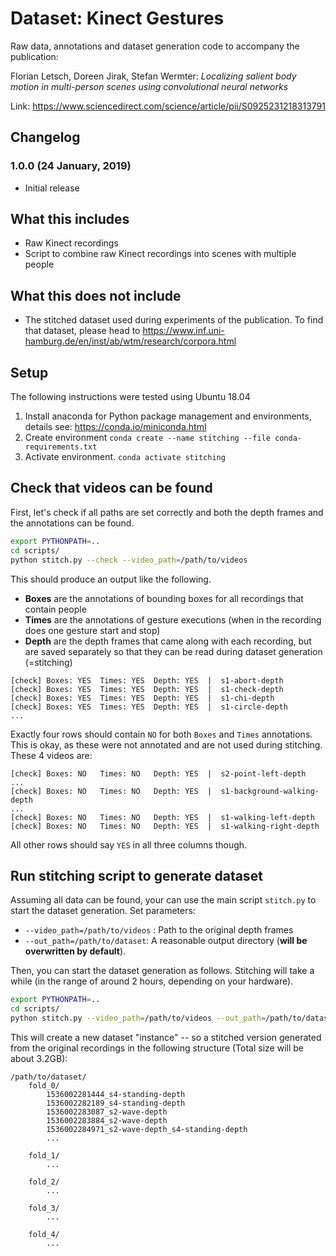 Dataset: Kinect Gestures
===

Raw data, annotations and dataset generation code to accompany the publication:
 
Florian Letsch, Doreen Jirak, Stefan Wermter:
_Localizing salient body motion in multi-person scenes using convolutional neural networks_
 
Link: https://www.sciencedirect.com/science/article/pii/S0925231218313791

## Changelog

### 1.0.0 (24 January, 2019)

- Initial release

## What this includes

- Raw Kinect recordings 
- Script to combine raw Kinect recordings into scenes with multiple people

## What this does not include

- The stitched dataset used during experiments of the publication. To find that dataset, please head to https://www.inf.uni-hamburg.de/en/inst/ab/wtm/research/corpora.html

## Setup

The following instructions were tested using Ubuntu 18.04

1. Install anaconda for Python package management and environments, details see: https://conda.io/miniconda.html
2. Create environment `conda create --name stitching --file conda-requirements.txt`
3. Activate environment. `conda activate stitching`


## Check that videos can be found

First, let's check if all paths are set correctly and both the depth frames 
and the annotations can be found.

```sh
export PYTHONPATH=.. 
cd scripts/
python stitch.py --check --video_path=/path/to/videos
```

This should produce an output like the following.

- **Boxes** are the annotations of bounding boxes for all recordings that contain people
- **Times** are the annotations of gesture executions (when in the recording does one gesture start and stop)
- **Depth** are the depth frames that came along with each recording, but are saved separately so that they can be read during dataset generation (=stitching)


```
[check] Boxes: YES  Times: YES  Depth: YES  |  s1-abort-depth
[check] Boxes: YES  Times: YES  Depth: YES  |  s1-check-depth
[check] Boxes: YES  Times: YES  Depth: YES  |  s1-chi-depth
[check] Boxes: YES  Times: YES  Depth: YES  |  s1-circle-depth
...
```

Exactly four rows should contain `NO` for both `Boxes` and `Times` annotations. 
This is okay, as these were not
annotated and are not used during stitching. These 4 videos are:
 
```
[check] Boxes: NO   Times: NO   Depth: YES  |  s2-point-left-depth
...
[check] Boxes: NO   Times: NO   Depth: YES  |  s1-background-walking-depth
...
[check] Boxes: NO   Times: NO   Depth: YES  |  s1-walking-left-depth
[check] Boxes: NO   Times: NO   Depth: YES  |  s1-walking-right-depth
``` 
 
All other rows should say `YES` in all three columns though.
 
## Run stitching script to generate dataset

Assuming all data can be found, your can use the main script `stitch.py` to
start the dataset generation. Set parameters:
 
- `--video_path=/path/to/videos` : Path to the original depth frames
- `--out_path=/path/to/dataset`: A reasonable output directory (**will be overwritten by default**).
 
Then, you can start the dataset generation as follows. Stitching will take a while (in the range of around 2 hours, 
depending on your hardware).

```sh
export PYTHONPATH=.. 
cd scripts/
python stitch.py --video_path=/path/to/videos --out_path=/path/to/dataset
```

This will create a new dataset "instance" -- so a stitched version generated from the original 
recordings in the following structure (Total size will be about 3.2GB):

```
/path/to/dataset/
    fold_0/
        1536002281444_s4-standing-depth
        1536002282189_s4-standing-depth
        1536002283087_s2-wave-depth
        1536002283884_s2-wave-depth
        1536002284971_s2-wave-depth_s4-standing-depth
        ...
        
    fold_1/
        ...
        
    fold_2/
        ...
        
    fold_3/
        ...
        
    fold_4/
        ...
```